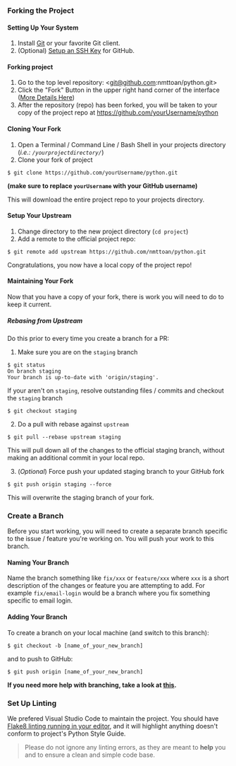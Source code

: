 ### Forking the Project

#### Setting Up Your System

1. Install [Git](https://git-scm.com/) or your favorite Git client.
2. (Optional) [Setup an SSH Key](https://help.github.com/articles/generating-an-ssh-key/) for GitHub.

#### Forking project

1. Go to the top level repository: <git@github.com:nmttoan/python.git>
2. Click the "Fork" Button in the upper right hand corner of the interface ([More Details Here](https://help.github.com/articles/fork-a-repo/))
3. After the repository (repo) has been forked, you will be taken to your copy of the project repo at <https://github.com/yourUsername/python>

#### Cloning Your Fork

1. Open a Terminal / Command Line / Bash Shell in your projects directory (_i.e.: `/yourprojectdirectory/`_)
2. Clone your fork of project

```shell
$ git clone https://github.com/yourUsername/python.git
```

**(make sure to replace `yourUsername` with your GitHub username)**

This will download the entire project repo to your projects directory.

#### Setup Your Upstream

1. Change directory to the new project directory (`cd project`)
2. Add a remote to the official project repo:

```shell
$ git remote add upstream https://github.com/nmttoan/python.git
```

Congratulations, you now have a local copy of the project repo!

#### Maintaining Your Fork

Now that you have a copy of your fork, there is work you will need to do to keep it current.

##### Rebasing from Upstream

Do this prior to every time you create a branch for a PR:

1. Make sure you are on the `staging` branch

```shell
$ git status
On branch staging
Your branch is up-to-date with 'origin/staging'.
```
If your aren't on `staging`, resolve outstanding files / commits and checkout the `staging` branch

```shell
$ git checkout staging
```

2. Do a pull with rebase against `upstream`

```shell
$ git pull --rebase upstream staging
```

This will pull down all of the changes to the official staging branch, without making an additional commit in your local repo.

3. (_Optional_) Force push your updated staging branch to your GitHub fork

```shell
$ git push origin staging --force
```

This will overwrite the staging branch of your fork.

### Create a Branch

Before you start working, you will need to create a separate branch specific to the issue / feature you're working on. You will push your work to this branch.

#### Naming Your Branch

Name the branch something like `fix/xxx` or `feature/xxx` where `xxx` is a short description of the changes or feature you are attempting to add. For example `fix/email-login` would be a branch where you fix something specific to email login.

#### Adding Your Branch

To create a branch on your local machine (and switch to this branch):

```shell
$ git checkout -b [name_of_your_new_branch]
```

and to push to GitHub:

```shell
$ git push origin [name_of_your_new_branch]
```

**If you need more help with branching, take a look at [this](https://github.com/Kunena/Kunena-Forum/wiki/Create-a-new-branch-with-git-and-manage-branches).**

### Set Up Linting

We prefered Visual Studio Code to maintain the project.
You should have [Flake8 linting running in your editor](https://code.visualstudio.com/docs/python/linting), and it will highlight anything doesn't conform to project's Python Style Guide.


> Please do not ignore any linting errors, as they are meant to **help** you and to ensure a clean and simple code base.

